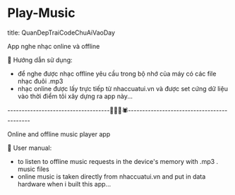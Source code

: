 # Play-Music
title: QuanDepTraiCodeChuAiVaoDay

App nghe nhạc online và offline 

📄 Hướng dẫn sử dụng: 
- để nghe được nhạc offline yêu cầu trong bộ nhớ của máy có các file nhạc đuôi .mp3
- nhạc online được lấy trực tiếp từ nhaccuatui.vn và được set cứng dữ liệu vào
  thời  điểm tôi xây dựng ra app này...

------------------------------------🤡🐮💀🕷️-------------------------------------------

Online and offline music player app

📄 User manual:
- to listen to offline music requests in the device's memory with .mp3 . music files
- online music is taken directly from nhaccuatui.vn and put in data hardware
  when i built this app...
